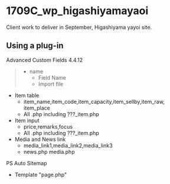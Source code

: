 # 1709C_wp_higashiyamayaoi
Client work to deliver in September, Higashiyama  yayoi site.

## Using a plug-in

Advanced Custom Fields 4.4.12
> - name
>   - Field Name
>   - Import file


- Item table
  - item_name,item_code,item_capacity,item_sellby,item_raw,
item_place
  - All .php including ???_item.php
- Item input
  - price,remarks,focus
  - All .php including ???_item.php
- Media and News link
  - media_link1,media_link2,media_link3
  - news.php media.php

PS Auto Sitemap
- Template "page.php"
